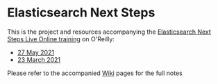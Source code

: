 # Elasticsearch Next Steps

This is the project and resources accompanying the [Elasticsearch Next Steps Live Online training](https://learning.oreilly.com) on O'Reilly:

- [27 May 2021](https://learning.oreilly.com/live-training/courses/elasticsearch-next-steps/0636920054223)
- [23 March 2021](https://learning.oreilly.com/live-training/courses/elasticsearch-next-steps/0636920053459)
 
Please refer to the accompanied [Wiki](https://github.com/madhusudhankonda/elasticsearch-next-steps/wiki) pages for the full notes
